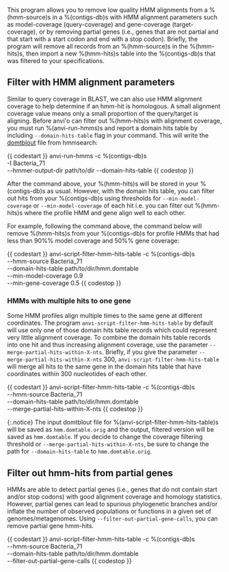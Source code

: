 This program allows you to remove low quality HMM alignments from a %(hmm-source)s in a %(contigs-db)s with HMM alignment parameters such as model-coverage (query-coverage) and gene-coverage (target-coverage), or by removing partial genes (i.e., genes that are not partial and that start with a start codon and end with a stop codon). Briefly, the program will remove all records from an %(hmm-source)s in the %(hmm-hits)s, then import a new %(hmm-hits)s table into the %(contigs-db)s that was filtered to your specifications.

## Filter with HMM alignment parameters

Similar to query coverage in BLAST, we can also use HMM alignment coverage to help determine if an hmm-hit is homologous. A small alignment coverage value means only a small proportion of the query/target is aligning. Before anvi'o can filter out %(hmm-hits)s with alignment coverage, you must run %(anvi-run-hmms)s and report a domain hits table by including `--domain-hits-table` flag in your command. This will write the [domtblout](http://eddylab.org/software/hmmer3/3.1b2/Userguide.pdf) file from hmmsearch:

{{ codestart }}
anvi-run-hmms -c %(contigs-db)s \
              -I Bacteria_71 \
              --hmmer-output-dir path/to/dir
              --domain-hits-table
{{ codestop }}

After the command above, your %(hmm-hits)s will be stored in your %(contigs-db)s as usual. However, with the domain hits table, you can filter out hits from your %(contigs-db)s using thresholds for `--min-model-coverage` or `--min-model-coverage` of each hit i.e. you can filter out %(hmm-hits)s where the profile HMM and gene align well to each other.

For example, following the command above, the command below will remove %(hmm-hits)s from your %(contigs-db)s for profile HMMs that had less than 90%% model coverage and 50%% gene coverage:

{{ codestart }}
anvi-script-filter-hmm-hits-table -c %(contigs-db)s \
                                  --hmm-source Bacteria_71 \
                                  --domain-hits-table path/to/dir/hmm.domtable \
                                  --min-model-coverage 0.9 \
                                  --min-gene-coverage 0.5
{{ codestop }}

### HMMs with multiple hits to one gene

Some HMM profiles align multiple times to the same gene at different coordinates. The program `anvi-script-filter-hmm-hits-table` by default will use only one of those domain hits table records which could represent very little alignment coverage. To combine the domain hits table records into one hit and thus increasing alignment coverage, use the parameter `--merge-partial-hits-within-X-nts`. Briefly, if you give the parameter `--merge-partial-hits-within-X-nts` 300, `anvi-script-filter-hmm-hits-table` will merge all hits to the same gene in the domain hits table that have coordinates within 300 nucleotides of each other.  

{{ codestart }}
anvi-script-filter-hmm-hits-table -c %(contigs-db)s \
                                  --hmm-source Bacteria_71 \
                                  --domain-hits-table path/to/dir/hmm.domtable \
                                  --merge-partial-hits-within-X-nts
{{ codestop }}

{:.notice}
The input domtblout file for %(anvi-script-filter-hmm-hits-table)s will be saved as `hmm.domtable.orig` and the output, filtered version will be saved as `hmm.domtable`. If you decide to change the coverage filtering threshold or `--merge-partial-hits-within-X-nts`, be sure to change the path for `--domain-hits-table`  to `hmm.domtable.orig`.

## Filter out hmm-hits from partial genes

HMMs are able to detect partial genes (i.e., genes that do not contain start and/or stop codons) with good alignment coverage and homology statistics. However, partial genes can lead to spurious phylogenetic branches and/or inflate the number of observed populations or functions in a given set of genomes/metagenomes. Using `--filter-out-partial-gene-calls`, you can remove partial gene hmm-hits.

{{ codestart }}
anvi-script-filter-hmm-hits-table -c %(contigs-db)s \
                                  --hmm-source Bacteria_71 \
                                  --domain-hits-table path/to/dir/hmm.domtable \
                                  --filter-out-partial-gene-calls
{{ codestop }}